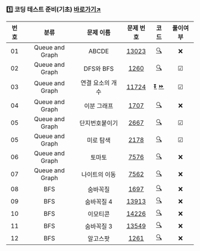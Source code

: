 ### 1️⃣ 코딩 테스트 준비(기초) [바로가기↗](https://code.plus/course/51)
| **번호** | **분류** | **문제 이름** | **문제 번호** | **코드** | **풀이여부** |
| :--: | :--: | :--: | :--: | :--: | :--: |
| 01 | Queue and Graph | ABCDE | [13023](https://www.acmicpc.net/problem/13023) | [🔍](./Prepare/Queue_Graph/13023.py) | ❌ |
| 02 | Queue and Graph | DFS와 BFS | [1260](https://www.acmicpc.net/problem/1260) | [🔍](./Prepare/Queue_Graph/1260.py) | ☑ |
| 03 | Queue and Graph | 연결 요소의 개수 | [11724](https://www.acmicpc.net/problem/11724) | [⏬](./Prepare/Queue_Graph/11724_dfs.py) [⏩](./Prepare/Queue_Graph/11724_bfs.py)| ☑ |
| 04 | Queue and Graph | 이분 그래프 | [1707](https://www.acmicpc.net/problem/1707) | [🔍](./Prepare/Queue_Graph/1707.py) | ❌ |
| 05 | Queue and Graph | 단지번호붙이기 | [2667](https://www.acmicpc.net/problem/2667) | [🔍](./Prepare/Queue_Graph/2667.py) | ☑ |
| 05 | Queue and Graph | 미로 탐색 | [2178](https://www.acmicpc.net/problem/2178) | [🔍](./Prepare/Queue_Graph/2178.py) | ☑ |
| 06 | Queue and Graph | 토마토 | [7576](https://www.acmicpc.net/problem/7576) | [🔍](./Prepare/Queue_Graph/7576.py) | ❌ |
| 07 | Queue and Graph | 나이트의 이동 | [7562](https://www.acmicpc.net/problem/7562) | [🔍](./Prepare/Queue_Graph/7562.py) | ❌ |
| 08 | BFS | 숨바꼭질 | [1697](https://www.acmicpc.net/problem/1697) | [🔍](./Prepare/Queue_Graph/1697.py) | ❌ |
| 09 | BFS | 숨바꼭질 4 | [13913](https://www.acmicpc.net/problem/13913) | [🔍](./Prepare/Queue_Graph/13913.py) | ❌ |
| 10 | BFS | 이모티콘 | [14226](https://www.acmicpc.net/problem/14226) | [🔍](./Prepare/Queue_Graph/14226.py) | ❌ |
| 11 | BFS | 숨바꼭질 3 | [13549](https://www.acmicpc.net/problem/13549) | [🔍](./Prepare/Queue_Graph/13549.py) | ❌ |
| 12 | BFS | 알고스팟 | [1261](https://www.acmicpc.net/problem/1261) | [🔍](./Prepare/Queue_Graph/1261.py) | ❌ |
